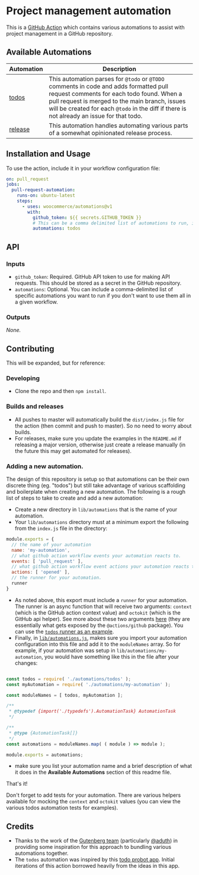 # Project management automation

This is a [GitHub Action](https://help.github.com/en/categories/automating-your-workflow-with-github-actions) which contains various automations to assist with project management in a GitHub repository.

## Available Automations

| Automation | Description |
| ---- | --------------|
| [todos](./lib/automations/todos/README.md) | This automation parses for `@todo` or `@TODO` comments in code and adds formatted pull request comments for each todo found. When a pull request is merged to the main branch, issues will be created for each `@todo` in the diff if there is not already an issue for that todo. |
| [release](./lib/automations/release/README.md) | This automation handles automating various parts of a somewhat opinionated release process.

## Installation and Usage

To use the action, include it in your workflow configuration file:

```yaml
on: pull_request
jobs:
  pull-request-automation:
    runs-on: ubuntu-latest
    steps:
      - uses: woocommerce/automations@v1
        with:
          github_token: ${{ secrets.GITHUB_TOKEN }}
          # This can be a comma delimited list of automations to run, in this case we're just executing todos
          automations: todos
```

## API

### Inputs

- `github_token`: Required. GitHub API token to use for making API requests. This should be stored as a secret in the GitHub repository.
- `automations`: Optional. You can include a comma-delimited list of specific automations you want to run if you don't want to use them all in a given workflow.

### Outputs

_None._

## Contributing

This will be expanded, but for reference:

### Developing

- Clone the repo and then `npm install`.

### Builds and releases

- All pushes to master will automatically build the `dist/index.js` file for the action (then commit and push to master). So no need to worry about builds.
- For releases, make sure you update the examples in the `README.md` if releasing a major version, otherwise just create a release manually (in the future this may get automated for releases).

### Adding a new automation.

The design of this repository is setup so that automations can be their own discrete thing (eg. "todos") but still take advantage of various scaffolding and boilerplate when creating a new automation. The following is a rough list of steps to take to create and add a new automation:

- Create a new directory in `lib/automations` that is the name of your automation.
- Your `lib/automations` directory must at a minimum export the following from the `index.js` file in the directory:

```js
module.exports = {
  // the name of your automation
  name: 'my-automation',
  // what github action workflow events your automation reacts to.
  events: [ 'pull_request' ],
  // what github action workflow event actions your automation reacts to.
  actions: [ 'opened' ],
  // the runner for your automation.
  runner
}
```
- As noted above, this export must include a `runner` for your automation. The runner is an async function that will receive two arguments: `context` (which is the GitHub action context value) and `octokit` (which is the GitHub api helper). See more about these two arguments [here](https://github.com/actions/toolkit/tree/master/packages/github) (they are essentially what gets exposed by the `@actions/github` package). You can use the [`todos` runner as an example](https://github.com/woocommerce/automations/blob/master/lib/automations/todos/runner.js).
- Finally, in [`lib/automations.js`](https://github.com/woocommerce/automations/automations/blob/master/lib/automations.js), makes sure you import your automation configuration into this file and add it to the `moduleNames` array. So for example, if your automation was setup in `lib/automations/my-automation`, you would have something like this in the file after your changes:

```js

const todos = require( './automations/todos' );
const myAutomation = require( './automations/my-automation' );

const moduleNames = [ todos, myAutomation ];

/**
 * @typedef {import('./typedefs').AutomationTask} AutomationTask
 */

/**
 * @type {AutomationTask[]}
 */
const automations = moduleNames.map( ( module ) => module );

module.exports = automations;
```

- make sure you list your automation name and a brief description of what it does in the **Available Automations** section of this readme file.

That's it!

Don't forget to add tests for your automation. There are various helpers available for mocking the `context` and `octokit` values (you can view the various todos automation tests for examples).


## Credits

- Thanks to the work of the [Gutenberg team](https://github.com/wordpress/gutenberg) (particularly [@aduth](https://github.com/aduth)) in providing some inspiration for this approach to bundling various automations together.
- The `todos` automation was inspired by this [todo probot app](https://github.com/JasonEtco/todo). Initial iterations of this action borrowed heavily from the ideas in this app.

